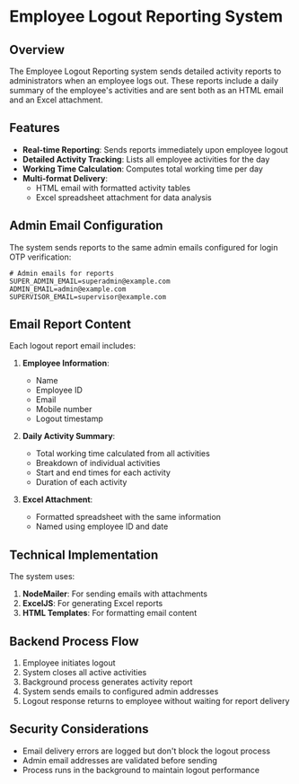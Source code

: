 # Employee Logout Reporting System

## Overview

The Employee Logout Reporting system sends detailed activity reports to administrators when an employee logs out. These reports include a daily summary of the employee's activities and are sent both as an HTML email and an Excel attachment.

## Features

- **Real-time Reporting**: Sends reports immediately upon employee logout
- **Detailed Activity Tracking**: Lists all employee activities for the day
- **Working Time Calculation**: Computes total working time per day
- **Multi-format Delivery**:
  - HTML email with formatted activity tables
  - Excel spreadsheet attachment for data analysis

## Admin Email Configuration

The system sends reports to the same admin emails configured for login OTP verification:

```
# Admin emails for reports
SUPER_ADMIN_EMAIL=superadmin@example.com
ADMIN_EMAIL=admin@example.com
SUPERVISOR_EMAIL=supervisor@example.com
```

## Email Report Content

Each logout report email includes:

1. **Employee Information**:

   - Name
   - Employee ID
   - Email
   - Mobile number
   - Logout timestamp

2. **Daily Activity Summary**:

   - Total working time calculated from all activities
   - Breakdown of individual activities
   - Start and end times for each activity
   - Duration of each activity

3. **Excel Attachment**:
   - Formatted spreadsheet with the same information
   - Named using employee ID and date

## Technical Implementation

The system uses:

1. **NodeMailer**: For sending emails with attachments
2. **ExcelJS**: For generating Excel reports
3. **HTML Templates**: For formatting email content

## Backend Process Flow

1. Employee initiates logout
2. System closes all active activities
3. Background process generates activity report
4. System sends emails to configured admin addresses
5. Logout response returns to employee without waiting for report delivery

## Security Considerations

- Email delivery errors are logged but don't block the logout process
- Admin email addresses are validated before sending
- Process runs in the background to maintain logout performance

